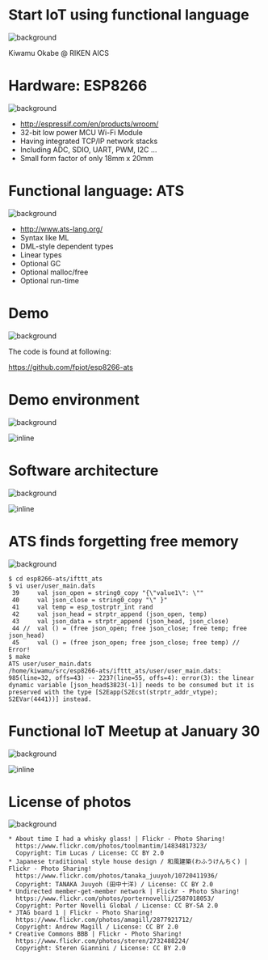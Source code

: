 # Start IoT using functional language
![background](img/esp8266_breadboard.png)

Kiwamu Okabe @ RIKEN AICS

# Hardware: ESP8266
![background](img/ESP-WROOM-02.png)

* http://espressif.com/en/products/wroom/
* 32-bit low power MCU Wi-Fi Module
* Having integrated TCP/IP network stacks
* Including ADC, SDIO, UART, PWM, I2C ...
* Small form factor of only 18mm x 20mm

# Functional language: ATS
![background](img/ats_logo_on_display.png)

* http://www.ats-lang.org/
* Syntax like ML
* DML-style dependent types
* Linear types
* Optional GC
* Optional malloc/free
* Optional run-time

# Demo
![background](img/github.png)

The code is found at following:

https://github.com/fpiot/esp8266-ats

# Demo environment
![background](img/network.png)

![inline](draw/demo_env.png)

# Software architecture
![background](img/japanese_traditional_house.png)

![inline](draw/soft_arch.png)

# ATS finds forgetting free memory
![background](img/memopad.png)

```
$ cd esp8266-ats/ifttt_ats
$ vi user/user_main.dats
 39     val json_open = string0_copy "{\"value1\": \""
 40     val json_close = string0_copy "\" }"
 41     val temp = esp_tostrptr_int rand
 42     val json_head = strptr_append (json_open, temp)
 43     val json_data = strptr_append (json_head, json_close)
 44 //  val () = (free json_open; free json_close; free temp; free json_head)
 45     val () = (free json_open; free json_close; free temp) // Error!
$ make
ATS user/user_main.dats
/home/kiwamu/src/esp8266-ats/ifttt_ats/user/user_main.dats: 985(line=32, offs=43) -- 2237(line=55, offs=4): error(3): the linear dynamic variable [json_head$3823(-1)] needs to be consumed but it is preserved with the type [S2Eapp(S2Ecst(strptr_addr_vtype); S2EVar(4441))] instead.
```

# Functional IoT Meetup at January 30
![background](img/jtag_board.png)

![inline](img/fpiot_meetup.png)

# License of photos
![background](img/creative_commons.png)

```
* About time I had a whisky glass! | Flickr - Photo Sharing!
  https://www.flickr.com/photos/toolmantim/14834817323/
  Copyright: Tim Lucas / License: CC BY 2.0
* Japanese traditional style house design / 和風建築(わふうけんちく) | Flickr - Photo Sharing!
  https://www.flickr.com/photos/tanaka_juuyoh/10720411936/
  Copyright: TANAKA Juuyoh (田中十洋) / License: CC BY 2.0
* Undirected member-get-member network | Flickr - Photo Sharing!
  https://www.flickr.com/photos/porternovelli/2587018053/
  Copyright: Porter Novelli Global / License: CC BY-SA 2.0
* JTAG board 1 | Flickr - Photo Sharing!
  https://www.flickr.com/photos/amagill/2877921712/
  Copyright: Andrew Magill / License: CC BY 2.0
* Creative Commons BBB | Flickr - Photo Sharing!
  https://www.flickr.com/photos/steren/2732488224/
  Copyright: Steren Giannini / License: CC BY 2.0
```
